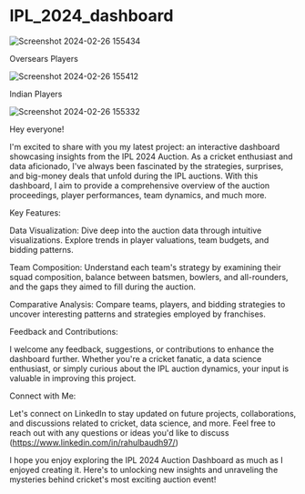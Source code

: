 # IPL_2024_dashboard
![Screenshot 2024-02-26 155434](https://github.com/Rahulbaudh/IPL_2024_dashboard/assets/133002900/01e83e16-412d-48b5-91de-7a9e833a5d5a)


Oversears Players


![Screenshot 2024-02-26 155412](https://github.com/Rahulbaudh/IPL_2024_dashboard/assets/133002900/02d92e20-46e2-4626-9c67-852015d48664)

Indian Players


![Screenshot 2024-02-26 155332](https://github.com/Rahulbaudh/IPL_2024_dashboard/assets/133002900/31d7175d-f3e7-4ed5-a234-2a66c2741473)

Hey everyone!

I'm excited to share with you my latest project: an interactive dashboard showcasing insights from the IPL 2024 Auction. As a cricket enthusiast and data aficionado, I've always been fascinated by the strategies, surprises, and big-money deals that unfold during the IPL auctions. With this dashboard, I aim to provide a comprehensive overview of the auction proceedings, player performances, team dynamics, and much more.

Key Features:

Data Visualization: Dive deep into the auction data through intuitive visualizations. Explore trends in player valuations, team budgets, and bidding patterns.

Team Composition: Understand each team's strategy by examining their squad composition, balance between batsmen, bowlers, and all-rounders, and the gaps they aimed to fill during the auction.

Comparative Analysis: Compare teams, players, and bidding strategies to uncover interesting patterns and strategies employed by franchises.

Feedback and Contributions:

I welcome any feedback, suggestions, or contributions to enhance the dashboard further. Whether you're a cricket fanatic, a data science enthusiast, or simply curious about the IPL auction dynamics, your input is valuable in improving this project.

Connect with Me:

Let's connect on LinkedIn to stay updated on future projects, collaborations, and discussions related to cricket, data science, and more. Feel free to reach out with any questions or ideas you'd like to discuss
(https://www.linkedin.com/in/rahulbaudh97/)

I hope you enjoy exploring the IPL 2024 Auction Dashboard as much as I enjoyed creating it. Here's to unlocking new insights and unraveling the mysteries behind cricket's most exciting auction event!
